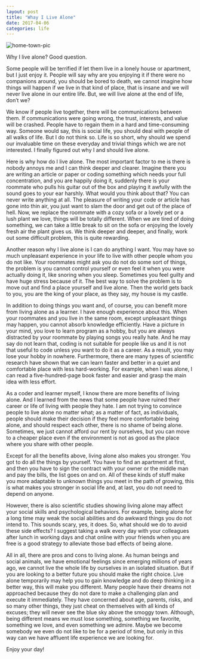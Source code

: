 ```yaml
---
layout: post
title: "Whay I Live Alone"
date: 2017-04-06
categories: life
---
```


![home-town-pic](https://raywangblog.files.wordpress.com/2017/04/sibao_summer_after_rain.jpg?quality=80&strip=info&w=800)

Why I live alone? Good question.

Some people will be terrified if let them live in a lonely house or apartment, but I just enjoy it. People will say why are you enjoying it if there were no companions around, you should be bored to death, we cannot imagine how things will happen if we live in that kind of place, that is insane and we will never live alone in our entire life. But, we will live alone at the end of life, don’t we?

We know if people live together, there will be communications between them. If communications were going wrong,  the trust, interests, and value will be crashed. People have to regain them in a hard and time-consuming way. Someone would say, this is social life, you should deal with people of all walks of life. But I do not think so. Life is so short, why should we spend our invaluable time on these everyday and trivial things which we are not interested. I finally figured out why I and should live alone.

Here is why how do I live alone. The most important factor to me is there is nobody annoys me and I can think deeper and clearer. Imagine there you are writing an article or paper or coding something which needs your full concentration, and you are happily doing it, suddenly there is your roommate who pulls his guitar out of the box and playing it awfully with the sound goes to your ear harshly. What would you think about that? You can never write anything at all. The pleasure of writing your code or article has gone into thin air, you just want to slam the door and get out of the place of hell. Now, we replace the roommate with a cozy sofa or a lovely pet or a lush plant we love, things will be totally different. When we are tired of doing something, we can take a little break to sit on the sofa or enjoying the lovely fresh air the plant gives us. We think deeper and deeper, and finally, work out some difficult problem, this is quite rewarding.

Another reason why I live alone is I can do anything I want. You may have so much unpleasant experience in your life to live with other people whom you do not like. Your roommates might ask you do not do some sort of things, the problem is you cannot control yourself or even feel it when you were actually doing it, like snoring when you sleep. Sometimes you feel guilty and have huge stress because of it. The best way to solve the problem is to move out and find a place yourself and live alone. Then the world gets back to you, you are the king of your place, as they say, my house is my castle.

In addition to doing things you want and, of course, you can benefit more from living alone as a learner. I have enough experience about this. When your roommates and you live in the same room, except unpleasant things may happen, you cannot absorb knowledge efficiently. Have a picture in your mind, you love to learn program as a hobby, but you are always distracted by your roommate by playing songs you really hate. And he may say do not learn that, coding is not suitable for people like us and it is not that useful to code unless you want to do it as a career. As a result, you may lose your hobby in nowhere. Furthermore, there are many types of scientific research have shown that we can learn faster and better in a quiet and comfortable place with less hard-working. For example, when I was alone, I can read a five-hundred-page book faster and easier and grasp the main idea with less effort.

As a coder and learner myself, I know there are more benefits of living alone. And I learned from the news that some people have ruined their career or life of living with people they hate. I am not trying to convince people to live alone no matter what; as a matter of fact, as individuals, people should make their decision if they feel more comfortable being alone, and should respect each other, there is no shame of being alone. Sometimes, we just cannot afford our rent by ourselves, but you can move to a cheaper place even if the environment is not as good as the place where you share with other people.

Except for all the benefits above, living alone also makes you stronger. You got to do all the things by yourself. You have to find an apartment at first, and then you have to sign the contract with your owner or the middle man and pay the bills, the list goes on and on. All of these kinds of stuff make you more adaptable to unknown things you meet in the path of growing, this is what makes you stronger in social life and, at last, you do not need to depend on anyone.

However, there is also scientific studies showing living alone may affect your social skills and psychological behaviors. For example, being alone for a long time may weak the social abilities and do awkward things you do not intend to. This sounds scary, yes, it does. So, what should we do to avoid these side effects? I suggest taking a walk every day with your colleagues after lunch in working days and chat online with your friends when you are free is a good strategy to alleviate those bad effects of being alone.

All in all, there are pros and cons to living alone. As human beings and social animals, we have emotional feelings since emerging millions of years ago, we cannot live the whole life by ourselves in an isolated situation. But if you are looking to a better future you should make the right choice. Live alone temporarily may help you to gain knowledge and do deep thinking in a better way, this will make you different. Many people have their dreams not approached because they do not dare to make a challenging plan and execute it immediately. They have concerned about age, parents, risks, and so many other things, they just cheat on themselves with all kinds of excuses; they will never see the blue sky above the smoggy town. Although, being different means we must lose something, something we favorite, something we love, and even something we admire. Maybe we become somebody we even do not like to be for a period of time, but only in this way can we have affluent life experience we are looking for.

Enjoy your day!